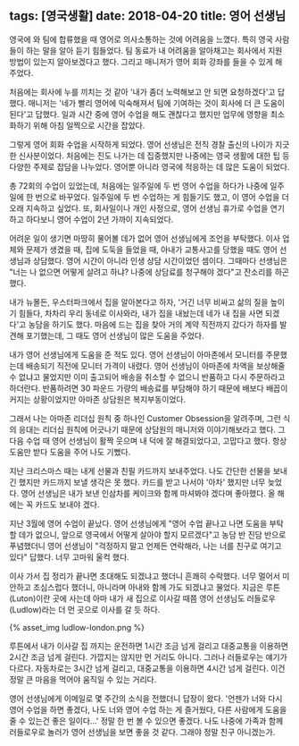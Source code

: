 tags: [영국생활]
date: 2018-04-20
title: 영어 선생님
---
영국에 와 팀에 합류했을 때 영어로 의사소통하는 것에 어려움을 느꼈다. 특히 영국 사람들이 하는 말을 알아 듣기 힘들었다. 팀 동료가 내 어려움을 알아채고는 회사에서 지원 방법이 있는지 알아보겠다고 했다. 그리고 매니저가 영어 회화 강좌를 들을 수 있게 해 주었다.
<!--more-->

처음에는 회사에 누를 끼치는 것 같아 '내가 좀더 노력해보고 안 되면 요청하겠다'고 답했다. 매니저는 '네가 빨리 영어에 익숙해져서 팀에 기여하는 것이 회사에 더 큰 도움이 된다'고 답했다. 일과 시간 중에 영어 수업을 해도 괜찮다고 했지만 업무에 영향을 최소화하기 위해 아침 일찍으로 시간을 잡았다.

그렇게 영어 회화 수업을 시작하게 되었다. 영어 선생님은 전직 경찰 출신의 나이가 지긋한 신사분이었다. 처음에는 진도 나가는 데 집중했지만 나중에는 영국 생활에 대한 팁 등 다양한 주제로 잡담을 나누었다. 영어뿐 아니라 영국에 적응하는 데 많은 도움이 되었다.

총 72회의 수업이 있었는데, 처음에는 일주일에 두 번 영어 수업을 하다가 나중에 일주일에 한 번으로 바꾸었다. 일주일에 두 번 수업하는 게 힘들기도 했고, 이 영어 수업을 더 오래 지속하고 싶었다. 또, 회사일이나 개인 사정으로, 영어 선생님 휴가로 수업을 연기하고 하다보니 영어 수업이 2년 가까이 지속되었다.

어려운 일이 생기면 마땅히 물어볼 데가 없어 영어 선생님에게 조언을 부탁했다. 이사 업체와 문제가 생겼을 때, 집에 도둑을 들었을 때, 아내가 교통사고를 당했을 때도 영어 선생님과 상담했다. 영어 시간이 아니라 인생 상담 시간이었던 셈이다. 그때마다 선생님은 "너는 나 없으면 어떻게 살려고 하냐? 나중에 상담료를 청구해야 겠다"고 잔소리를 하곤 했다.

내가 뉴몰든, 우스터파크에서 집을 알아본다고 하자, '거긴 너무 비싸고 삶의 질을 높이기 힘들다, 차차리 우리 동네로 이사와라, 내가 집을 내놨는데 네가 내 집을 사면 되겠다'고 농담을 하기도 했다. 마음에 드는 집을 찾아 거의 계약 직전까지 갔다가 하자를 발견해 포기했는데, 그 때도 영어 선생님이 많은 도움을 주었다.

내가 영어 선생님에게 도움을 준 적도 있다. 영어 선생님이 아마존에서 모니터를 주문했는데 배송되기 직전에 모니터 가격이 내렸다. 영어 선생님이 아마존에 차액을 보상해줄 수 없냐고 물었지만 이미 출고되어 배송을 취소할 수 없으니 반품하고 다시 주문하라고 하더란다. 반품하려면 30 파운드 가량의 배송료를 부담해야 하기 때문에 배보다 배꼽이 커지는 상황이었지만 아마존 상담원은 복지부동이었다.

그래서 나는 아마존 리더십 원칙 중 하나인 Customer Obsession을 알려주며, 그런 식의 응대는 리더십 원칙에 어긋나기 때문에 상담원의 매니저와 이야기해보라고 했다. 그 다음 수업 때 영어 선생님이 활짝 웃으며 내 덕에 잘 해결되었다고, 고맙다고 했다. 항상 도움만 받다 도움을 주어 나도 기뻤다.

지난 크리스마스 때는 내게 선물과 친필 카드까지 보내주었다. 나도 간단한 선물을 보내긴 했지만 카드까지 보낼 생각은 못 했다. 카드를 받고 나서야 '아차' 했지만 너무 늦었다. 영어 선생님은 내가 보낸 인삼차를 케이크와 함께 마셔봐야 겠다며 좋아했다. 올 해에는 꼭 카드도 보내야 겠다.

지난 3월에 영어 수업이 끝났다. 영어 선생님에게 "영어 수업 끝나고 나면 도움을 부탁할 데가 없으니, 앞으로 영국에서 어떻게 살아야 할지 모르겠다"고 농담 반 진담 반으로 푸념했더니 영어 선생님이 "걱정하지 말고 언제든 연락해라, 나는 너를 친구로 여기고 있다" 답했다. 너무 고마워 울컥 했다.

이사 가서 집 정리가 끝나면 초대해도 되겠냐고 했더니 흔쾌히 수락했다. 너무 멀어서 미안하고 조심스럽다 했더니, 아니라며 아내와 함께 가도 되겠냐고 물었다. 지금은 루튼(Luton)이란 곳에 사는데 아마 내가 새 집으로 이사갈 때쯤 영어 선생님도 러들로우(Ludlow)라는 더 먼 곳으로 이사를 갈 듯 하다.

{% asset_img ludlow-london.png %}

루튼에서 내가 이사갈 집 까지는 운전하면 1시간 조금 넘게 걸리고 대중교통을 이용하면 2시간 조금 넘게 걸린다. 가깝지는 않지만 먼 거리도 아니다. 그러나 러들로우는 얘기가 다르다. 자동차로는 3시간 넘게 걸리고, 대중교통을 이용하면 4시간 넘게 걸린다. 이건 정말 큰 마음을 먹어야 움직일 수 있는 거리다.

영어 선생님에게 이메일로 몇 주간의 소식을 전했더니 답장이 왔다. '언젠가 너와 다시 영어 수업을 하면 좋겠다, 나도 너와 영어 수업 하는 게 즐거웠다, 다른 사람에게 도움을 줄 수 있는건 좋은 일이다...' 정말 한 번 볼 수 있으면 좋겠다. 나도 나중에 가족과 함께 러들로우로 놀러가 영어 선생님을 보면 좋을 것 같다. 그래야 정말 친구 아니겠는가.
